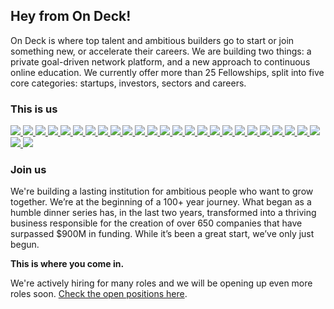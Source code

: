 ## Hey from On Deck!

On Deck is where top talent and ambitious builders go to start or join something new, or accelerate their careers. We are building two things: a private goal-driven network platform, and a new approach to continuous online education. We currently offer more than 25 Fellowships, split into five core categories: startups, investors, sectors and careers.

### This is us

<a href="https://github.com/01walid"><img src="https://github.com/01walid.png?size=50" /> </a>
<a href="https://github.com/0bserver07"><img src="https://github.com/0bserver07.png?size=50" /> </a>
<a href="https://github.com/amaboura"><img src="https://github.com/amaboura.png?size=50" /> </a>
<a href="https://github.com/andreasklinger"><img src="https://github.com/andreasklinger.png?size=50" /> </a>
<a href="https://github.com/brennanfoo"><img src="https://github.com/brennanfoo.png?size=50" /> </a>
<a href="https://github.com/chaitanyya"><img src="https://github.com/chaitanyya.png?size=50" /> </a>
<a href="https://github.com/chamod-gamage"><img src="https://github.com/chamod-gamage.png?size=50" /> </a>
<a href="https://github.com/CodedByCam"><img src="https://github.com/CodedByCam.png?size=50" /> </a>
<a href="https://github.com/elandybarr"><img src="https://github.com/elandybarr.png?size=50" /> </a>
<a href="https://github.com/gillworks"><img src="https://github.com/gillworks.png?size=50" /> </a>
<a href="https://github.com/helgastogova"><img src="https://github.com/helgastogova.png?size=50" /> </a>
<a href="https://github.com/heuels"><img src="https://github.com/heuels.png?size=50" /> </a>
<a href="https://github.com/keithwillcode"><img src="https://github.com/keithwillcode.png?size=50" /> </a>
<a href="https://github.com/KGmajor"><img src="https://github.com/KGmajor.png?size=50" /> </a>
<a href="https://github.com/LemonFace0309"><img src="https://github.com/LemonFace0309.png?size=50" /> </a>
<a href="https://github.com/lifetakesvisha"><img src="https://github.com/lifetakesvisha.png?size=50" /> </a>
<a href="https://github.com/lucasvmiguel"><img src="https://github.com/lucasvmiguel.png?size=50" /> </a>
<a href="https://github.com/p6l-richard"><img src="https://github.com/p6l-richard.png?size=50" /> </a>
<a href="https://github.com/pawel-cebula"><img src="https://github.com/pawel-cebula.png?size=50" /> </a>
<a href="https://github.com/RileyGibbs"><img src="https://github.com/RileyGibbs.png?size=50" /> </a>
<a href="https://github.com/rishi-tripathy"><img src="https://github.com/rishi-tripathy.png?size=50" /> </a>
<a href="https://github.com/stefl"><img src="https://github.com/stefl.png?size=50" /> </a>
<a href="https://github.com/stevenschmatz"><img src="https://github.com/stevenschmatz.png?size=50" /> </a>
<a href="https://github.com/thaumant"><img src="https://github.com/thaumant.png?size=50" /> </a>
<a href="https://github.com/vipulbhavsar94"><img src="https://github.com/vipulbhavsar94.png?size=50" /> </a>
<a href="https://github.com/WittmannF"><img src="https://github.com/WittmannF.png?size=50" /> </a>
<a href="https://github.com/zlwaterfield"><img src="https://github.com/zlwaterfield.png?size=50" /> </a>

### Join us

We're building a lasting institution for ambitious people who want to grow together. We’re at the beginning of a 100+ year journey. What began as a humble dinner series has, in the last two years, transformed into a thriving business responsible for the creation of over 650 companies that have surpassed $900M in funding. While it’s been a great start, we’ve only just begun.

**This is where you come in.**

We're actively hiring for many roles and we will be opening up even more roles soon. [Check the open positions here](https://beondeck.com/careers).



